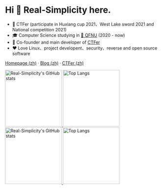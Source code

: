 # Hi 👋 Real-Simplicity here.

* 🎈 CTFer (participate in Huxiang cup 2021、West Lake sword 2021 and National competition 2021)
* 🎓 Computer Science studying in [🏫 QFNU](https://www.qfnu.edu.cn/) (2020 - now)
* 🌱 Co-founder and main developer of [CTFer](https://www.ctfer.cn/)
* ❤️ Love Linux、project developent、security、reverse and open source software

[Homepage (zh)](https://xxxb.cn) · [Blog (zh)](https://blog.xxxb.cn) · [CTFer (zh)](https://www.ctfer.cn)

<a href="https://github-readme-stats-one-bice.vercel.app/api?username=Real-Simplicity&show_icons=true&include_all_commits=true&role=OWNER,ORGANIZATION_MEMBER#gh-light-mode-only" target="_blank">
  <img src="https://github-readme-stats-one-bice.vercel.app/api?username=Real-Simplicity&show_icons=true&include_all_commits=true&role=OWNER,ORGANIZATION_MEMBER#gh-light-mode-only" alt="Real-Simplicity's GitHub stats" height="185px">
</a><a href="https://github-readme-stats-one-bice.vercel.app/api/top-langs/?username=Real-Simplicity&layout=compact&langs_count=8&include_all_commits=true&role=OWNER,ORGANIZATION_MEMBER#gh-light-mode-only">
  <img src="https://github-readme-stats-one-bice.vercel.app/api/top-langs/?username=Real-Simplicity&layout=compact&langs_count=8&include_all_commits=true&role=OWNER,ORGANIZATION_MEMBER#gh-light-mode-only" alt="Top Langs" height="185px">
</a>

<a href="https://github-readme-stats-one-bice.vercel.app/api?username=Real-Simplicity&theme=calm&show_icons=true&include_all_commits=true&role=OWNER,ORGANIZATION_MEMBER#gh-dark-mode-only" target="_blank">
  <img src="https://github-readme-stats-one-bice.vercel.app/api?username=Real-Simplicity&theme=calm&show_icons=true&include_all_commits=true&role=OWNER,ORGANIZATION_MEMBER#gh-dark-mode-only" alt="Real-Simplicity's GitHub stats" height="185px">
</a><a href="https://github-readme-stats-one-bice.vercel.app/api/top-langs/?username=Real-Simplicity&theme=calm&layout=compact&langs_count=8&include_all_commits=true&role=OWNER,ORGANIZATION_MEMBER#gh-dark-mode-only">
  <img src="https://github-readme-stats-one-bice.vercel.app/api/top-langs/?username=Real-Simplicity&theme=calm&layout=compact&langs_count=8&include_all_commits=true&role=OWNER,ORGANIZATION_MEMBER#gh-dark-mode-only" alt="Top Langs" height="185px">
</a>
